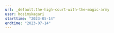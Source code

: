 ```yaml
---
url: _default:the-high-court-with-the-magic-army
user: hosimykagari
starttime: "2023-05-14"
endtime: "2023-07-14"
---
```

<reserve />